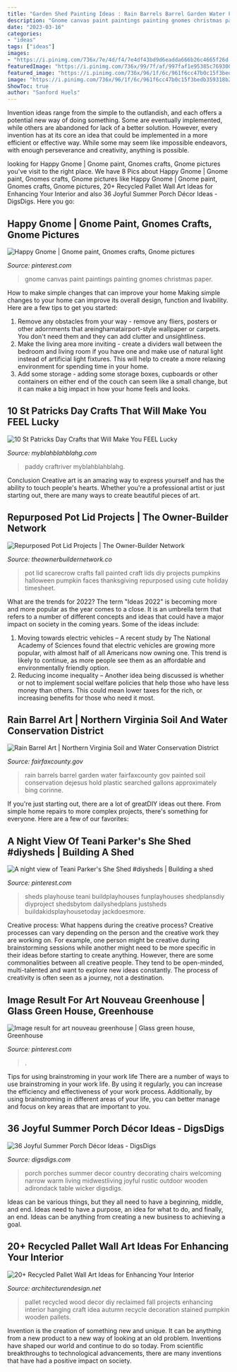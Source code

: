 ```yaml
---
title: "Garden Shed Painting Ideas : Rain Barrels Barrel Garden Water Fairfaxcounty Gov Painted Soil Conservation Dejesus Hold Plastic Searched Gallons Approximately Bing Corinne"
description: "Gnome canvas paint paintings painting gnomes christmas paper"
date: "2023-03-16"
categories:
- "ideas"
tags: ["ideas"]
images:
- "https://i.pinimg.com/736x/7e/4d/f4/7e4df43bd9d6eadda666b26c4665f26d.jpg"
featuredImage: "https://i.pinimg.com/736x/99/7f/af/997faf1e95385c7693003b121f99760f.jpg"
featured_image: "https://i.pinimg.com/736x/96/1f/6c/961f6cc47b0c15f3bedb359318b2d134.jpg"
image: "https://i.pinimg.com/736x/96/1f/6c/961f6cc47b0c15f3bedb359318b2d134.jpg"
ShowToc: true
author: "Sanford Huels"
---
```



Invention ideas range from the simple to the outlandish, and each offers a potential new way of doing something. Some are eventually implemented, while others are abandoned for lack of a better solution. However, every invention has at its core an idea that could be implemented in a more efficient or effective way. While some may seem like impossible endeavors, with enough perseverance and creativity, anything is possible.

	

		
looking for Happy Gnome | Gnome paint, Gnomes crafts, Gnome pictures you've visit to the right place. We have 8 Pics about Happy Gnome | Gnome paint, Gnomes crafts, Gnome pictures like Happy Gnome | Gnome paint, Gnomes crafts, Gnome pictures, 20+ Recycled Pallet Wall Art Ideas for Enhancing Your Interior and also 36 Joyful Summer Porch Décor Ideas - DigsDigs. Here you go:
		
    
## Happy Gnome | Gnome Paint, Gnomes Crafts, Gnome Pictures

<img loading=lazy src="https://i.pinimg.com/736x/96/1f/6c/961f6cc47b0c15f3bedb359318b2d134.jpg" onerror="this.onerror=null;this.src='https://tse2.mm.bing.net/th?id=OIP.CUUjC4y5P7hFQFGEgKw6SgHaJ4&amp;pid=15.1';" alt="Happy Gnome | Gnome paint, Gnomes crafts, Gnome pictures">

_Source: pinterest.com_

>gnome canvas paint paintings painting gnomes christmas paper. 

	

How to make simple changes that can improve your home
Making simple changes to your home can improve its overall design, function and livability. Here are a few tips to get you started: 
1. Remove any obstacles from your way - remove any fliers, posters or other adornments that areinghamatairport-style wallpaper or carpets. You don't need them and they can add clutter and unsightliness. 
2. Make the living area more inviting - create a dividers wall between the bedroom and living room if you have one and make use of natural light instead of artificial light fixtures. This will help to create a more relaxing environment for spending time in your home. 
3. Add some storage - adding some storage boxes, cupboards or other containers on either end of the couch can seem like a small change, but it can make a big impact in how your home feels and looks.

    
## 10 St Patricks Day Crafts That Will Make You FEEL Lucky

<img loading=lazy src="http://myblahblahblahg.com/wp-content/uploads/2018/01/81fb3022f65152208ce5cd9633b23d1b.jpg" onerror="this.onerror=null;this.src='https://tse3.mm.bing.net/th?id=OIP.iD3sMmgLntXxIL2aRs4UlAHaS2&amp;pid=15.1';" alt="10 St Patricks Day Crafts that Will Make You FEEL Lucky">

_Source: myblahblahblahg.com_

>paddy craftriver myblahblahblahg. 

	

Conclusion
Creative art is an amazing way to express yourself and has the ability to touch people's hearts. Whether you're a professional artist or just starting out, there are many ways to create beautiful pieces of art.

    
## Repurposed Pot Lid Projects | The Owner-Builder Network

<img loading=lazy src="http://theownerbuildernetwork.co/wp-content/uploads/2015/05/Upcycled-Pot-Lids-13.jpg" onerror="this.onerror=null;this.src='https://tse3.mm.bing.net/th?id=OIP.MDDLxSNiOgdEaHulyRLR_gHaJ4&amp;pid=15.1';" alt="Repurposed Pot Lid Projects | The Owner-Builder Network">

_Source: theownerbuildernetwork.co_

>pot lid scarecrow crafts fall painted craft lids diy projects pumpkins halloween pumpkin faces thanksgiving repurposed using cute holiday timesheet. 

	

What are the trends for 2022?
The term "Ideas 2022" is becoming more and more popular as the year comes to a close. It is an umbrella term that refers to a number of different concepts and ideas that could have a major impact on society in the coming years. Some of the ideas include: 
1) Moving towards electric vehicles – A recent study by The National Academy of Sciences found that electric vehicles are growing more popular, with almost half of all Americans now owning one. This trend is likely to continue, as more people see them as an affordable and environmentally friendly option. 
2) Reducing income inequality – Another idea being discussed is whether or not to implement social welfare policies that help those who have less money than others. This could mean lower taxes for the rich, or increasing benefits for those who need it most.

    
## Rain Barrel Art | Northern Virginia Soil And Water Conservation District

<img loading=lazy src="https://www.fairfaxcounty.gov/soil-water-conservation/sites/soil-water-conservation/files/Assets/images/rb/2015/dejesus.jpg" onerror="this.onerror=null;this.src='https://tse1.mm.bing.net/th?id=OIP.qBci5yVcxSYflO9Hdn9gBgHaJ4&amp;pid=15.1';" alt="Rain Barrel Art | Northern Virginia Soil and Water Conservation District">

_Source: fairfaxcounty.gov_

>rain barrels barrel garden water fairfaxcounty gov painted soil conservation dejesus hold plastic searched gallons approximately bing corinne. 

	

If you're just starting out, there are a lot of greatDIY ideas out there. From simple home repairs to more complex projects, there's something for everyone. Here are a few of our favorites: 

    
## A Night View Of Teani Parker&#039;s She Shed #diysheds | Building A Shed

<img loading=lazy src="https://i.pinimg.com/736x/7e/4d/f4/7e4df43bd9d6eadda666b26c4665f26d.jpg" onerror="this.onerror=null;this.src='https://tse1.mm.bing.net/th?id=OIP.FAP7b2fjPBua_075YnfI-QHaJ4&amp;pid=15.1';" alt="A night view of Teani Parker&#039;s She Shed #diysheds | Building a shed">

_Source: pinterest.com_

>sheds playhouse teani buildplayhouses funplayhouses shedplansdiy diyproject shedsbytom dailyshedplans justsheds buildakidsplayhousetoday jackdoesmore. 

	

Creative process: What happens during the creative process?
Creative processes can vary depending on the person and the creative work they are working on. For example, one person might be creative during brainstorming sessions while another might need to be more specific in their ideas before starting to create anything. However, there are some commonalities between all creative people. They tend to be open-minded, multi-talented and want to explore new ideas constantly. The process of creativity is often seen as a journey, not a destination.

    
## Image Result For Art Nouveau Greenhouse | Glass Green House, Greenhouse

<img loading=lazy src="https://i.pinimg.com/736x/99/7f/af/997faf1e95385c7693003b121f99760f.jpg" onerror="this.onerror=null;this.src='https://tse3.mm.bing.net/th?id=OIP.oyO9d3Ol5JkGEkm9G9yUyAHaKS&amp;pid=15.1';" alt="Image result for art nouveau greenhouse | Glass green house, Greenhouse">

_Source: pinterest.com_

>. 

	

Tips for using brainstroming in your work life
There are a number of ways to use brainstroming in your work life. By using it regularly, you can increase the efficiency and effectiveness of your work process. Additionally, by using brainstroming in different areas of your life, you can better manage and focus on key areas that are important to you.

    
## 36 Joyful Summer Porch Décor Ideas - DigsDigs

<img loading=lazy src="http://www.digsdigs.com/photos/joyful-summer-porch-decor-ideas-33.jpg" onerror="this.onerror=null;this.src='https://tse1.mm.bing.net/th?id=OIP.rGztzf3oE1cAK_uHscaOKAHaJ4&amp;pid=15.1';" alt="36 Joyful Summer Porch Décor Ideas - DigsDigs">

_Source: digsdigs.com_

>porch porches summer decor country decorating chairs welcoming narrow warm living midwestliving joyful rustic outdoor wooden adirondack table wicker digsdigs. 

	

Ideas can be various things, but they all need to have a beginning, middle, and end. Ideas need to have a purpose, an idea for what to do, and finally, an end. Ideas can be anything from creating a new business to achieving a goal.

    
## 20+ Recycled Pallet Wall Art Ideas For Enhancing Your Interior

<img loading=lazy src="http://cdn.architecturendesign.net/wp-content/uploads/2015/06/AD-Pallet-Wall-Art-14.jpg" onerror="this.onerror=null;this.src='https://tse1.mm.bing.net/th?id=OIP.ZEvAOThnjVQaw_KjwxcIxgHaJ4&amp;pid=15.1';" alt="20+ Recycled Pallet Wall Art Ideas for Enhancing Your Interior">

_Source: architecturendesign.net_

>pallet recycled wood decor diy reclaimed fall projects enhancing interior hanging craft idea autumn recycle decoration stained pumpkin wooden pallets. 

	

Invention is the creation of something new and unique. It can be anything from a new product to a new way of looking at an old problem. Inventions have shaped our world and continue to do so today. From scientific breakthroughs to technological advancements, there are many inventions that have had a positive impact on society.

